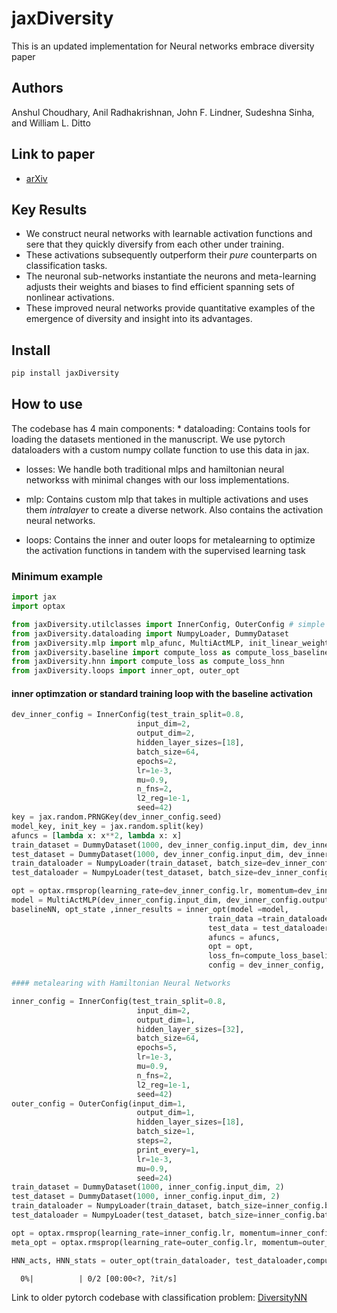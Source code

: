 # jaxDiversity

<!-- WARNING: THIS FILE WAS AUTOGENERATED! DO NOT EDIT! -->

This is an updated implementation for Neural networks embrace diversity
paper

## Authors

Anshul Choudhary, Anil Radhakrishnan, John F. Lindner, Sudeshna Sinha,
and William L. Ditto

## Link to paper

- [arXiv](https://arxiv.org/abs/2204.04348)

## Key Results

- We construct neural networks with learnable activation functions and
  sere that they quickly diversify from each other under training.
- These activations subsequently outperform their *pure* counterparts on
  classification tasks.
- The neuronal sub-networks instantiate the neurons and meta-learning
  adjusts their weights and biases to find efficient spanning sets of
  nonlinear activations.
- These improved neural networks provide quantitative examples of the
  emergence of diversity and insight into its advantages.

## Install

``` sh
pip install jaxDiversity
```

## How to use

The codebase has 4 main components: \* dataloading: Contains tools for
loading the datasets mentioned in the manuscript. We use pytorch
dataloaders with a custom numpy collate function to use this data in
jax.

- losses: We handle both traditional mlps and hamiltonian neural
  networkss with minimal changes with our loss implementations.

- mlp: Contains custom mlp that takes in multiple activations and uses
  them *intralayer* to create a diverse network. Also contains the
  activation neural networks.

- loops: Contains the inner and outer loops for metalearning to optimize
  the activation functions in tandem with the supervised learning task

### Minimum example

``` python
import jax
import optax

from jaxDiversity.utilclasses import InnerConfig, OuterConfig # simple utility classes for configuration consistency
from jaxDiversity.dataloading import NumpyLoader, DummyDataset
from jaxDiversity.mlp import mlp_afunc, MultiActMLP, init_linear_weight, xavier_normal_init, save
from jaxDiversity.baseline import compute_loss as compute_loss_baseline
from jaxDiversity.hnn import compute_loss as compute_loss_hnn
from jaxDiversity.loops import inner_opt, outer_opt
```

#### inner optimzation or standard training loop with the baseline activation

``` python
dev_inner_config = InnerConfig(test_train_split=0.8,
                            input_dim=2,
                            output_dim=2,
                            hidden_layer_sizes=[18],
                            batch_size=64,
                            epochs=2,
                            lr=1e-3,
                            mu=0.9,
                            n_fns=2,
                            l2_reg=1e-1,
                            seed=42)
key = jax.random.PRNGKey(dev_inner_config.seed)
model_key, init_key = jax.random.split(key)
afuncs = [lambda x: x**2, lambda x: x]
train_dataset = DummyDataset(1000, dev_inner_config.input_dim, dev_inner_config.output_dim)
test_dataset = DummyDataset(1000, dev_inner_config.input_dim, dev_inner_config.output_dim)
train_dataloader = NumpyLoader(train_dataset, batch_size=dev_inner_config.batch_size, shuffle=True)
test_dataloader = NumpyLoader(test_dataset, batch_size=dev_inner_config.batch_size, shuffle=True)

opt = optax.rmsprop(learning_rate=dev_inner_config.lr, momentum=dev_inner_config.mu, decay=dev_inner_config.l2_reg)
model = MultiActMLP(dev_inner_config.input_dim, dev_inner_config.output_dim, dev_inner_config.hidden_layer_sizes, model_key, bias=False)
baselineNN, opt_state ,inner_results = inner_opt(model =model, 
                                            train_data =train_dataloader,
                                            test_data = test_dataloader,
                                            afuncs = afuncs, 
                                            opt = opt, 
                                            loss_fn=compute_loss_baseline,
                                            config = dev_inner_config, training=True, verbose=True)
```

``` python
#### metalearing with Hamiltonian Neural Networks
```

``` python
inner_config = InnerConfig(test_train_split=0.8,
                            input_dim=2,
                            output_dim=1,
                            hidden_layer_sizes=[32],
                            batch_size=64,
                            epochs=5,
                            lr=1e-3,
                            mu=0.9,
                            n_fns=2,
                            l2_reg=1e-1,
                            seed=42)
outer_config = OuterConfig(input_dim=1,
                            output_dim=1,
                            hidden_layer_sizes=[18],
                            batch_size=1,
                            steps=2,
                            print_every=1,
                            lr=1e-3,
                            mu=0.9,
                            seed=24)
train_dataset = DummyDataset(1000, inner_config.input_dim, 2)
test_dataset = DummyDataset(1000, inner_config.input_dim, 2)
train_dataloader = NumpyLoader(train_dataset, batch_size=inner_config.batch_size, shuffle=True)
test_dataloader = NumpyLoader(test_dataset, batch_size=inner_config.batch_size, shuffle=True)

opt = optax.rmsprop(learning_rate=inner_config.lr, momentum=inner_config.mu, decay=inner_config.l2_reg)
meta_opt = optax.rmsprop(learning_rate=outer_config.lr, momentum=outer_config.mu)

HNN_acts, HNN_stats = outer_opt(train_dataloader, test_dataloader,compute_loss_hnn ,inner_config, outer_config, opt, meta_opt, save_path=None)
```

      0%|          | 0/2 [00:00<?, ?it/s]

Link to older pytorch codebase with classification problem:
[DiversityNN](https://github.com/NonlinearArtificialIntelligenceLab/DiversityNN)
